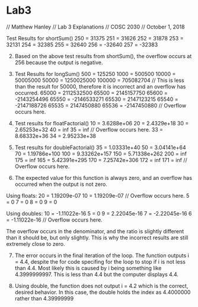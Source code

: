 # Lab3

// Matthew Hanley
// Lab 3 Explanations
// COSC 2030
// October 1, 2018



Test Results for shortSum()
250 = 31375
251 = 31626
252 = 31878
253 = 32131
254 = 32385
255 = 32640
256 = -32640
257 = -32383

2. Based on the above test results from shortSum(), the overflow occurs at 256 because the output is negative.

3. Test Results for longSum()
500 = 125250
1000 = 500500
10000 = 50005000
50000 = 1250025000
100000 = 705082704 // This is less than the result for 50000, therefore it is incorrect and an overflow has occurred.
65000 = 2112532500
65500 = 2145157750
65600 = -2143254496
65550 = -2146533271
65530 = 2147123215
65540 = -2147188726
65535 = 2147450880
65536 = -2147450880 // Overflow occurs here.

4. Test results for floatFactorial()
10 = 3.6288e+06
20 = 2.4329e+18
30 = 2.65253e+32
40 = inf
35 = inf // Overflow occurs here.
33 = 8.68332e+36
34 = 2.95233e+38 

5. Test results for doubleFactorial()
35 = 1.03331e+40
50 = 3.04141e+64
70 = 1.19786e+100
100 = 9.33262e+157
150 = 5.71338e+262
200 = inf
175 = inf
165 = 5.42391e+295
170 = 7.25742e+306
172 = inf
171 = inf // Overflow occurs here.

6. The expected value for this function is always zero, and an overflow has occurred when the output is not zero.

Using floats:
20 = 1.19209e-07
10 = 1.19209e-07 // Overflow occurs here.
5 = 0
7 = 0
8 = 0
9 = 0

Using doubles: 
10 = -1.11022e-16
5 = 0
9 = 2.22045e-16
7 = -2.22045e-16
6 = -1.11022e-16 // Overflow occurs here.

The overflow occurs in the denominator, and the ratio is slightly different than it should be, but only slightly.
This is why the incorrect results are still extremely close to zero.

7. The error occurs in the final iteration of the loop. The function outputs i = 4.4, despite the for code specifing
for the loop to stop if i is not less than 4.4. Most likely this is caused by i being something like 4.3999999997. 
This is less than 4.4 but the computer displays 4.4.

8. Using double, the function does not output i = 4.2 which is the correct, desired behavior. In this case, the double
holds the index as 4.4000000 rather than 4.39999999


